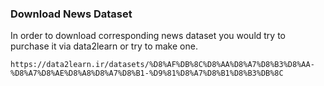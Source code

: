 ### Download News Dataset
In order to download corresponding news dataset you would try to purchase it via data2learn or try to make one.
```
https://data2learn.ir/datasets/%D8%AF%DB%8C%D8%AA%D8%A7%D8%B3%D8%AA-%D8%A7%D8%AE%D8%A8%D8%A7%D8%B1-%D9%81%D8%A7%D8%B1%D8%B3%DB%8C
```